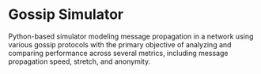# Gossip Simulator
Python-based simulator modeling message propagation in a network using various gossip protocols with the primary objective of analyzing and comparing performance across several metrics, including message propagation speed, stretch, and anonymity.
